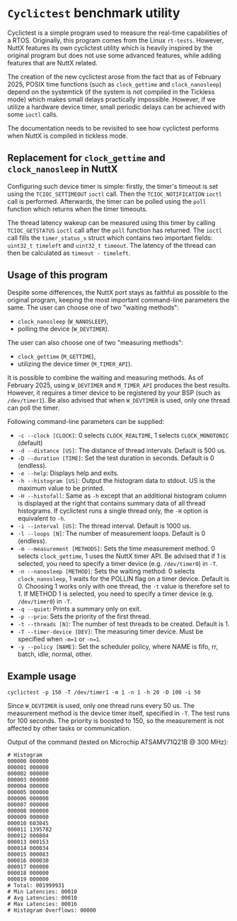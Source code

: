 `Cyclictest` benchmark utility
==============================

Cyclictest is a simple program used to measure the real-time
capabilities of a RTOS. Originally, this program comes from the Linux
`rt-tests`. However, NuttX features its own cyclictest utility which is
heavily inspired by the original program but does not use some advanced
features, while adding features that are NuttX related.

The creation of the new cyclictest arose from the fact that as of
February 2025, POSIX time functions (such as `clock_gettime` and
`clock_nanosleep`) depend on the systemtick (if the system is not
compiled in the Tickless mode) which makes small delays practically
impossible. However, if we utilize a hardware device timer, small
periodic delays can be achieved with some `ioctl` calls.

The documentation needs to be revisited to see how cyclictest performs
when NuttX is compiled in tickless mode.

Replacement for `clock_gettime` and `clock_nanosleep` in NuttX
--------------------------------------------------------------

Configuring such device timer is simple: firstly, the timer\'s timeout
is set using the `TCIOC_SETTIMEOUT` `ioctl` call. Then the
`TCIOC_NOTIFICATION` `ioctl` call is performed. Afterwards, the timer
can be polled using the `poll` function which returns when the timer
timeouts.

The thread latency wakeup can be measured using this timer by calling
`TCIOC_GETSTATUS` `ioctl` call after the `poll` function has returned.
The `ioctl` call fills the `timer_status_s` struct which contains two
important fields: `uint32_t timeleft` and `uint32_t timeout`. The
latency of the thread can then be calculated as `timeout - timeleft`.

Usage of this program
---------------------

Despite some differences, the NuttX port stays as faithful as possible
to the original program, keeping the most important command-line
parameters the same. The user can choose one of two \"waiting methods\":

-   `clock_nanosleep` (`W_NANOSLEEP`),
-   polling the device (`W_DEVTIMER`).

The user can also choose one of two \"measuring methods\":

-   `clock_gettime` (`M_GETTIME`),
-   utilizing the device timer (`M_TIMER_API`).

It is possible to combine the waiting and measuring methods. As of
February 2025, using `W_DEVTIMER` and `M_TIMER_API` produces the best
results. However, it requires a timer device to be registered by your
BSP (such as `/dev/timer1`). Be also advised that when `W_DEVTIMER` is
used, only one thread can poll the timer.

Following command-line parameters can be supplied:

-   `-c --clock [CLOCK]`: 0 selects `CLOCK_REALTIME`, 1 selects
    `CLOCK_MONOTONIC` (default)
-   `-d --distance [US]`: The distance of thread intervals. Default is
    500 us.
-   `-D --duration [TIME]`: Set the test duration in seconds. Default is
    0 (endless).
-   `-e --help`: Displays help and exits.
-   `-h --histogram [US]`: Output the histogram data to stdout. US is
    the maximum value to be printed.
-   `-H --histofall`: Same as `-h` except that an additional histogram
    column is displayed at the right that contains summary data of all
    thread histograms. If cyclictest runs a single thread only, the `-H`
    option is equivalent to `-h`.
-   `-i --interval [US]`: The thread interval. Default is 1000 us.
-   `-l --loops [N]`: The number of measurement loops. Default is 0
    (endless).
-   `-m --measurement [METHODS]`: Sets the time measurement method. 0
    selects `clock_gettime`, 1 uses the NuttX timer API. Be advised that
    if 1 is selected, you need to specify a timer device (e.g.
    `/dev/timer0`) in `-T`.
-   `-n --nanosleep [METHOD]`: Sets the waiting method: 0 selects
    `clock_nanosleep`, 1 waits for the POLLIN flag on a timer device.
    Default is 0. Choosing 1 works only with one thread, the `-t` value
    is therefore set to 1. If METHOD 1 is selected, you need to specify
    a timer device (e.g. `/dev/timer0`) in `-T`.
-   `-q --quiet`: Prints a summary only on exit.
-   `-p --prio`: Sets the priority of the first thread.
-   `-t --threads [N]`: The number of test threads to be created.
    Default is 1.
-   `-T --timer-device [DEV]`: The measuring timer device. Must be
    specified when `-m=1` or `-n=1`.
-   `-y --policy [NAME]`: Set the scheduler policy, where NAME is fifo,
    rr, batch, idle, normal, other.

Example usage
-------------

`cyclictest -p 150 -T /dev/timer1 -m 1 -n 1 -h 20 -D 100 -i 50`

Since `W_DEVTIMER` is used, only one thread runs every 50 us. The
measurement method is the device timer itself, specified in `-T`. The
test runs for 100 seconds. The priority is boosted to 150, so the
measurement is not affected by other tasks or communication.

Output of the command (tested on Microchip ATSAMV71Q21B @ 300 MHz):

``` {.text}
# Histogram
000000 000000
000001 000000
000002 000000
000003 000000
000004 000000
000005 000000
000006 000000
000007 000000
000008 000000
000009 000000
000010 603045
000011 1395782
000012 000804
000013 000153
000014 000034
000015 000083
000016 000030
000017 000000
000018 000000
000019 000000
# Total: 001999931
# Min Latencies: 00010
# Avg Latencies: 00010
# Max Latencies: 00016
# Histogram Overflows: 00000
```

